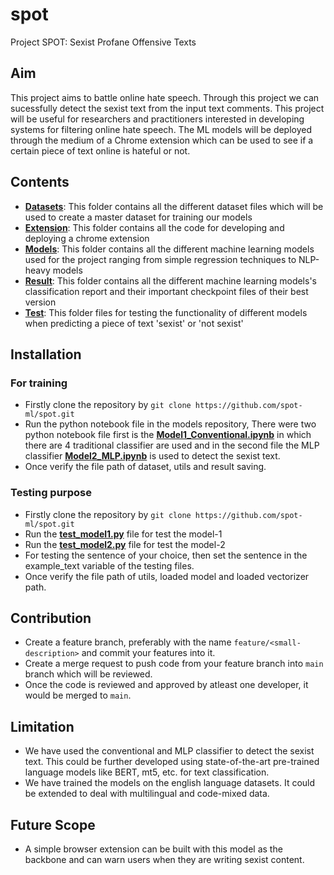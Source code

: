 # spot

Project SPOT: Sexist Profane Offensive Texts

## Aim

This project aims to battle online hate speech. Through this project we can sucessfully detect the sexist text from the input text comments. This project will be useful for researchers and practitioners interested in developing systems for filtering online hate speech. The ML models will be deployed through the medium of a Chrome extension which can be used to see if a certain piece of text online is hateful or not.

## Contents

- **[Datasets](./datasets/)**: This folder contains all the different dataset files which will be used to create a master dataset for training our models
- **[Extension](./extension/)**: This folder contains all the code for developing and deploying a chrome extension
- **[Models](./models/)**: This folder contains all the different machine learning models used for the project ranging from simple regression techniques to NLP-heavy models
- **[Result](./result/)**: This folder contains all the different machine learning models's classification report and their important checkpoint files of their best version
- **[Test](./test/)**: This folder files for testing the functionality of different models when predicting a piece of text 'sexist' or 'not sexist'

## Installation
### For training 
- Firstly clone the repository by `git clone https://github.com/spot-ml/spot.git`
- Run the python notebook file in the models repository, There were two python notebook file first is the **[Model1_Conventional.ipynb](./models/)** in which there are 4 traditional classifier are used and in the second file the MLP classifier **[Model2_MLP.ipynb](./models/)** is used to detect the sexist text.
- Once verify the file path of dataset, utils and result saving.

### Testing purpose
- Firstly clone the repository by `git clone https://github.com/spot-ml/spot.git`
- Run the **[test_model1.py](./test/)** file for test the model-1
- Run the **[test_model2.py](./test/)** file for test the model-2
- For testing the sentence of your choice, then set the sentence in the example_text variable of the testing files.
- Once verify the file path of utils, loaded model and loaded vectorizer path.

## Contribution 
- Create a feature branch, preferably with the name `feature/<small-description>` and commit your features into it.
- Create a merge request to push code from your feature branch into `main` branch which will be reviewed.
- Once the code is reviewed and approved by atleast one developer, it would be merged to `main`.

## Limitation
- We have used the conventional and MLP classifier to detect the sexist text. This could be further developed using state-of-the-art pre-trained language models like BERT, mt5, etc. for text classification.
- We have trained the models on the english language datasets. It could be extended to deal with multilingual and code-mixed data.

## Future Scope
- A simple browser extension can be built with this model as the backbone and can warn users when they are writing sexist content.

